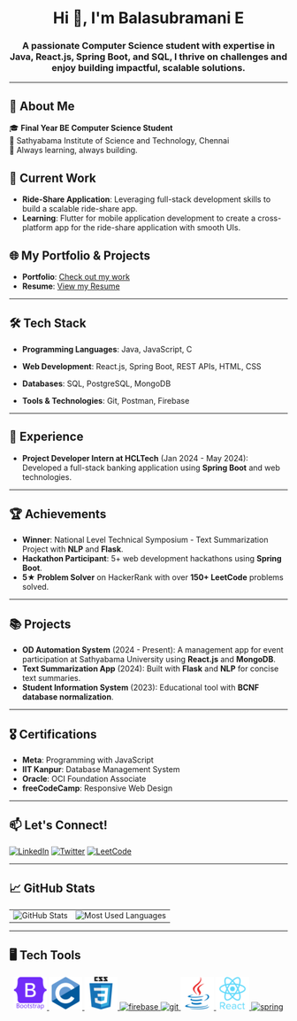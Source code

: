 <h1 align="center">Hi 👋, I'm Balasubramani E</h1>
<h3 align="center">A passionate Computer Science student with expertise in Java, React.js, Spring Boot, and SQL, I thrive on challenges and enjoy building impactful, scalable solutions.</h3>

---
## 🚀 About Me
🎓 **Final Year BE Computer Science Student**  
📍 Sathyabama Institute of Science and Technology, Chennai  
🌱 Always learning, always building.

## 🔭 Current Work
- **Ride-Share Application**: Leveraging full-stack development skills to build a scalable ride-share app.
- **Learning**: Flutter for mobile application development to create a cross-platform app for the ride-share application with smooth UIs.

## 🌐 My Portfolio & Projects
- **Portfolio**: [Check out my work](https://dynamicdebugger.github.io/PortFolio/)
- **Resume**: [View my Resume](https://drive.google.com/file/d/1I-XwwAoAQy15BeISDzW9U5Pf-oUti090/view?usp=sharing)

---

## 🛠 Tech Stack
- **Programming Languages**: Java, JavaScript, C

- **Web Development**: React.js, Spring Boot, REST APIs, HTML, CSS

- **Databases**: SQL, PostgreSQL, MongoDB

- **Tools & Technologies**: Git, Postman, Firebase

---

## 💼 Experience
- **Project Developer Intern at HCLTech** (Jan 2024 - May 2024): Developed a full-stack banking application using **Spring Boot** and web technologies.

---

## 🏆 Achievements
- **Winner**: National Level Technical Symposium - Text Summarization Project with **NLP** and **Flask**.
- **Hackathon Participant**: 5+ web development hackathons using **Spring Boot**.
- **5★ Problem Solver** on HackerRank with over **150+ LeetCode** problems solved.

---

## 📚 Projects
- **OD Automation System** (2024 - Present): A management app for event participation at Sathyabama University using **React.js** and **MongoDB**.
- **Text Summarization App** (2024): Built with **Flask** and **NLP** for concise text summaries.
- **Student Information System** (2023): Educational tool with **BCNF database normalization**.

---

## 🎖 Certifications
- **Meta**: Programming with JavaScript
- **IIT Kanpur**: Database Management System
- **Oracle**: OCI Foundation Associate
- **freeCodeCamp**: Responsive Web Design

---

## 📫 Let's Connect!
[![LinkedIn](https://img.shields.io/badge/LinkedIn-Balasubramani%20E-blue?style=for-the-badge&logo=linkedin)](https://linkedin.com/in/balasubramani-e)
[![Twitter](https://img.shields.io/badge/Twitter-@ishhookayy-1DA1F2?style=for-the-badge&logo=twitter)](https://twitter.com/ishhookayy)
[![LeetCode](https://img.shields.io/badge/LeetCode-Balasubramani285-FFA116?style=for-the-badge&logo=leetcode)](https://www.leetcode.com/balasubramani285)

---

## 📈 GitHub Stats
<table align="center">
  <tr>
    <td>
      <img src="https://github-readme-stats.vercel.app/api?username=dynamicdebugger&show_icons=true&theme=radical" alt="GitHub Stats" />
    </td>
    <td>
      <img src="https://github-readme-stats.vercel.app/api/top-langs/?username=dynamicdebugger&layout=compact&theme=radical" alt="Most Used Languages" />
    </td>
  </tr>
</table>

---

## 🖥 Tech Tools

<p align="center">
  <a href="https://getbootstrap.com" target="_blank" title="Bootstrap">
    <img src="https://raw.githubusercontent.com/devicons/devicon/master/icons/bootstrap/bootstrap-plain-wordmark.svg" alt="bootstrap" width="60" height="60"/>
  </a>
  <a href="https://www.cprogramming.com/" target="_blank" title="C Programming">
    <img src="https://raw.githubusercontent.com/devicons/devicon/master/icons/c/c-original.svg" alt="c" width="60" height="60"/>
  </a>
  <a href="https://www.w3schools.com/css/" target="_blank" title="CSS3">
    <img src="https://raw.githubusercontent.com/devicons/devicon/master/icons/css3/css3-original-wordmark.svg" alt="css3" width="60" height="60"/>
  </a>
  <a href="https://firebase.google.com/" target="_blank" title="Firebase">
    <img src="https://www.vectorlogo.zone/logos/firebase/firebase-icon.svg" alt="firebase" width="60" height="60"/>
  </a>
  <a href="https://git-scm.com/" target="_blank" title="Git">
    <img src="https://www.vectorlogo.zone/logos/git-scm/git-scm-icon.svg" alt="git" width="60" height="60"/>
  </a>
  <a href="https://www.java.com" target="_blank" title="Java">
    <img src="https://raw.githubusercontent.com/devicons/devicon/master/icons/java/java-original.svg" alt="java" width="60" height="60"/>
  </a>
  <a href="https://reactjs.org/" target="_blank" title="React.js">
    <img src="https://raw.githubusercontent.com/devicons/devicon/master/icons/react/react-original-wordmark.svg" alt="react" width="60" height="60"/>
  </a>
  <a href="https://spring.io/" target="_blank" title="Spring">
    <img src="https://www.vectorlogo.zone/logos/springio/springio-icon.svg" alt="spring" width="60" height="60"/>
  </a>
</p>
